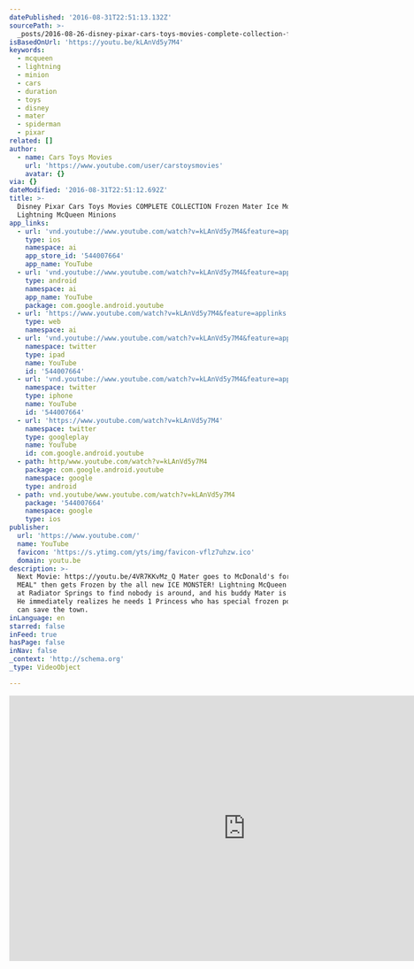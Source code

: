 ```yaml
---
datePublished: '2016-08-31T22:51:13.132Z'
sourcePath: >-
  _posts/2016-08-26-disney-pixar-cars-toys-movies-complete-collection-frozen-mat.md
isBasedOnUrl: 'https://youtu.be/kLAnVd5y7M4'
keywords:
  - mcqueen
  - lightning
  - minion
  - cars
  - duration
  - toys
  - disney
  - mater
  - spiderman
  - pixar
related: []
author:
  - name: Cars Toys Movies
    url: 'https://www.youtube.com/user/carstoysmovies'
    avatar: {}
via: {}
dateModified: '2016-08-31T22:51:12.692Z'
title: >-
  Disney Pixar Cars Toys Movies COMPLETE COLLECTION Frozen Mater Ice Monster
  Lightning McQueen Minions
app_links:
  - url: 'vnd.youtube://www.youtube.com/watch?v=kLAnVd5y7M4&feature=applinks'
    type: ios
    namespace: ai
    app_store_id: '544007664'
    app_name: YouTube
  - url: 'vnd.youtube://www.youtube.com/watch?v=kLAnVd5y7M4&feature=applinks'
    type: android
    namespace: ai
    app_name: YouTube
    package: com.google.android.youtube
  - url: 'https://www.youtube.com/watch?v=kLAnVd5y7M4&feature=applinks'
    type: web
    namespace: ai
  - url: 'vnd.youtube://www.youtube.com/watch?v=kLAnVd5y7M4&feature=applinks'
    namespace: twitter
    type: ipad
    name: YouTube
    id: '544007664'
  - url: 'vnd.youtube://www.youtube.com/watch?v=kLAnVd5y7M4&feature=applinks'
    namespace: twitter
    type: iphone
    name: YouTube
    id: '544007664'
  - url: 'https://www.youtube.com/watch?v=kLAnVd5y7M4'
    namespace: twitter
    type: googleplay
    name: YouTube
    id: com.google.android.youtube
  - path: http/www.youtube.com/watch?v=kLAnVd5y7M4
    package: com.google.android.youtube
    namespace: google
    type: android
  - path: vnd.youtube/www.youtube.com/watch?v=kLAnVd5y7M4
    package: '544007664'
    namespace: google
    type: ios
publisher:
  url: 'https://www.youtube.com/'
  name: YouTube
  favicon: 'https://s.ytimg.com/yts/img/favicon-vflz7uhzw.ico'
  domain: youtu.be
description: >-
  Next Movie: https://youtu.be/4VR7KKvMz_Q Mater goes to McDonald's for a "HAPPY
  MEAL" then gets Frozen by the all new ICE MONSTER! Lightning McQueen arrives
  at Radiator Springs to find nobody is around, and his buddy Mater is frozen.
  He immediately realizes he needs 1 Princess who has special frozen powers that
  can save the town.
inLanguage: en
starred: false
inFeed: true
hasPage: false
inNav: false
_context: 'http://schema.org'
_type: VideoObject

---
```

<iframe src="https://cdn.embedly.com/widgets/media.html?src=https%3A%2F%2Fwww.youtube.com%2Fembed%2FkLAnVd5y7M4%3Ffeature%3Doembed&amp;url=http%3A%2F%2Fwww.youtube.com%2Fwatch%3Fv%3DkLAnVd5y7M4&amp;image=https%3A%2F%2Fi.ytimg.com%2Fvi%2FkLAnVd5y7M4%2Fhqdefault.jpg&amp;key=b7d04c9b404c499eba89ee7072e1c4f7&amp;type=text%2Fhtml&amp;schema=youtube" width="854" height="480" scrolling="no" frameborder="0" allowfullscreen="" style=""></iframe>